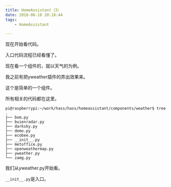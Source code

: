 ```yaml
---
title: HomeAssistant（3）
date: 2018-06-18 20:18:44
tags:
	- HomeAssistant

---
```




现在开始看代码。

入口代码流程已经看懂了。

现在看一个组件的，就以天气的为例。

我之前有把yweather插件的弄出效果来。

这个是简单的一个组件。

所有相关的代码都在这里。

```
pi@raspberrypi:~/work/hass/hass/homeassistant/components/weather$ tree
.
├── bom.py
├── buienradar.py
├── darksky.py
├── demo.py
├── ecobee.py
├── __init__.py
├── metoffice.py
├── openweathermap.py
├── yweather.py
└── zamg.py
```

我们从yweather.py开始看。

`__init__.py`是入口。

